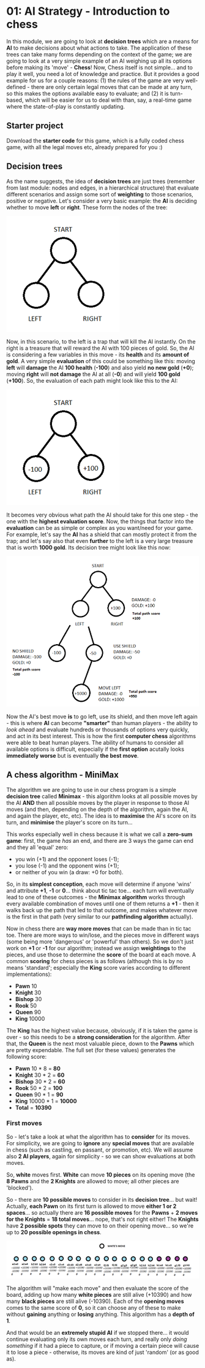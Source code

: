 # 01: AI Strategy - Introduction to chess

In this module, we are going to look at **decision trees** which are a means for **AI** to make decisions about what actions to take. The application of these trees can take many forms depending on the context of the game; we are going to look at a very simple example of an AI weighing up all its options before making its 'move' - **Chess**! Now, Chess itself is not simple... and to play it well, you need a lot of knowledge and practice. But it provides a good example for us for a couple reasons: (1) the rules of the game are very well-defined - there are only certain legal moves that can be made at any turn, so this makes the options available easy to evaluate; and (2) it is turn-based, which will be easier for us to deal with than, say, a real-time game where the state-of-play is constantly updating.

## Starter project

Download the **starter code** for this game, which is a fully coded chess game, with all the legal moves etc, already prepared for you :)

## Decision trees

As the name suggests, the idea of **decision trees** are just trees (remember from last module: nodes and edges, in a hierarchical structure) that evaluate different scenarios and assign some sort of **weighting** to those scenarios, positive or negative. Let's consider a very basic example: the **AI** is deciding whether to move **left** or **right**. These form the nodes of the tree:

![](../../dec_tree1.png)

Now, in this scenario, to the left is a trap that will kill the AI instantly. On the right is a treasure that will reward the AI with 100 pieces of gold. So, the AI is considering a few variables in this move - its **health** and its **amount of gold**. A very simple **evaluation** of this could be something like this: moving **left** will **damage** the AI **100 health** (**-100**) and also yield **no new gold** (**+0**); moving **right** will **not damage** the AI at all (**-0**) and will yield **100 gold** (**+100**). So, the evaluation of each path might look like this to the AI:

![](../../dec_tree2.png)

It becomes very obvious what path the AI should take for this one step - the one with the **highest evaluation score**. Now, the things that factor into the **evaluation** can be as simple or complex as you want/need for your game. For example, let's say the **AI** has a shield that can mostly protect it from the trap; and let's say also that even **further** to the left is a very large treasure that is worth **1000 gold**. Its decision tree might look like this now:

![](../../dec_tree3.png)

Now the AI's best move **is** to go left, use its shield, and then move left again - this is where **AI** can become **"smarter"** than human players - the ability to *look ahead* and evaluate hundreds or thousands of options very quickly, and act in its best interest. This is how the first **computer chess** algorithms were able to beat human players. The ability of humans to consider all available options is difficult, especially if the **first option** acutally looks **immediately worse** but is eventually **the best move**.

## A chess algorithm - MiniMax

The algorithm we are going to use in our chess program is a simple **decision tree** called **Minimax** - this algorithm looks at all possible moves by the AI **AND** then all possible moves by the player in response to those AI moves (and then, depending on the depth of the algorithm, again the AI, and again the player, etc, etc). The idea is to **maximise** the AI's score on its turn, and **minimise** the player's score on its turn... 

This works especially well in chess because it is what we call a **zero-sum game**: first, the game *has* an end, and there are 3 ways the game can end and they all 'equal' zero:
- you win (+1) and the opponent loses (-1); 
- you lose (-1) and the opponent wins (+1); 
- or neither of you win (a draw: +0 for both).

So, in its **simplest conception**, each move will determine if anyone 'wins' and attribute **+1**, **-1** or **0**... think about tic tac toe... each turn will eventually lead to one of these outcomes - the **Minimax algorithm** works through every available combination of moves until one of them returns a **+1** - then it walks back up the path that led to that outcome, and makes whatever move is the first in that path (very similar to our **pathfinding algorithm** actually).

Now in chess there are **way more moves** that can be made than in tic tac toe. There are more ways to win/lose, and the pieces move in different ways (some being more 'dangerous' or 'powerful' than others). So we don't just work on **+1** or **-1** for our algorithm; instead we assign **weightings** to the pieces, and use those to determine the **score** of the board at each move. A common **scoring** for chess pieces is as follows (although this is by no means 'standard'; especially the **King** score varies according to different implementations):

- **Pawn** 10
- **Knight** 30
- **Bishop** 30
- **Rook** 50
- **Queen** 90
- **King** 10000

The **King** has the highest value because, obviously, if it is taken the game is over - so this needs to be a **strong consideration** for the algorithm. After that, the **Queen** is the next most valuable piece, down to the **Pawns** which are pretty expendable. The full set (for these values) generates the following score:

- **Pawn** 10 * 8 = **80**
- **Knight** 30 * 2 = **60**
- **Bishop** 30 * 2 = **60**
- **Rook** 50 * 2 = **100**
- **Queen** 90 * 1 = **90**
- **King** 10000 * 1 = **10000**
- **Total** = **10390**

### First moves

So - let's take a look at what the algorithm has to **consider** for its moves. For simplicity, we are going to **ignore** any **special moves** that are available in chess (such as castling, en passant, or promotion, etc). We will assume also **2 AI players**, again for simplicity - so we can show evaluations at both moves.

So, **white** moves first. **White** can move **10 pieces** on its opening move (the **8 Pawns** and the **2 Knights** are allowed to move; all other pieces are 'blocked').

So - there are **10 possible moves** to consider in its **decision tree**... but wait! Actually, **each Pawn** on its first turn is allowed to move **either 1 or 2 spaces**... so actually there are **16 possible moves** for the **Pawns** + **2 moves for the Knights** = **18 total moves**... nope, that's not right either! The **Knights** have **2 possible spots** they can move to on their opening move... so we're up to **20 possible openings in chess**.

![](../../white_move1.png)

The algorithm will "make each move" and then evaluate the score of the board, adding up how many **white pieces** are still alive (+10390) and how many **black pieces** are still alive (-10390). Each of the **opening moves** comes to the same score of **0**, so it can choose any of these to make without **gaining** anything or **losing** anything. This algorithm has a **depth of 1**.

And that would be an **extremely stupid AI** if we stopped there... it would continue evaluating only its own moves each turn, and really only *doing something* if it had a piece to capture, or if moving a certain piece will cause it to lose a piece - otherwise, its moves are kind of just 'random' (or as good as).
